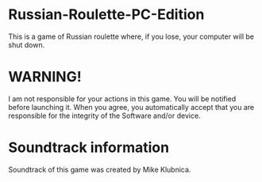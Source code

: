# Russian-Roulette-PC-Edition
This is a game of Russian roulette where, if you lose, your computer will be shut down.

# WARNING!
I am not responsible for your actions in this game. You will be notified before launching it. When you agree, you automatically accept that you are responsible for the integrity of the Software and/or device.

# Soundtrack information
Soundtrack of this game was created by Mike Klubnica.
